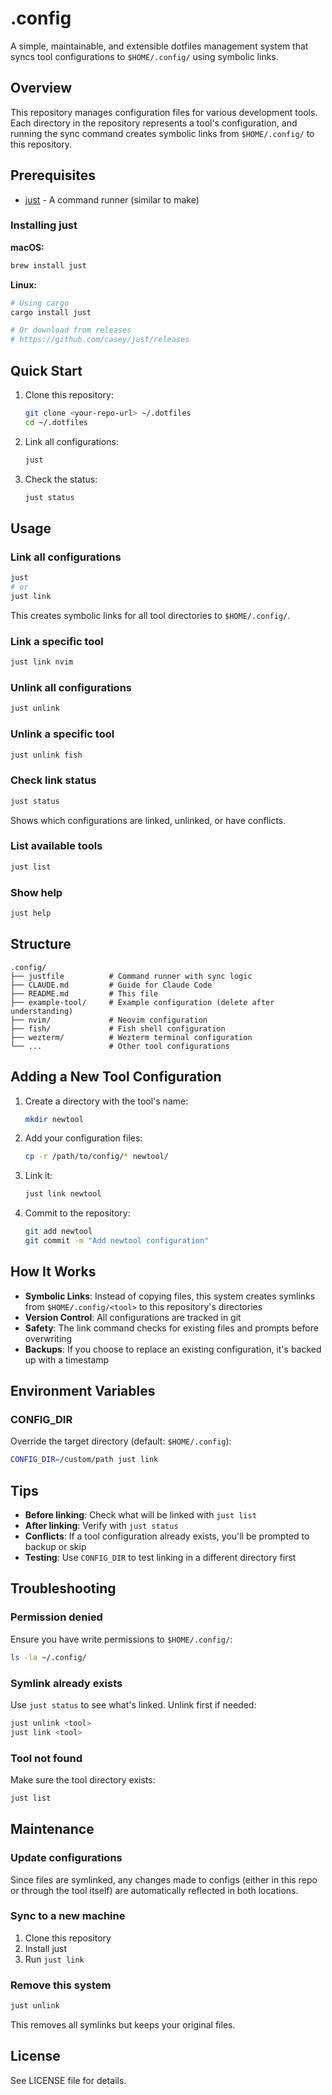 # .config

A simple, maintainable, and extensible dotfiles management system that syncs tool configurations to `$HOME/.config/` using symbolic links.

## Overview

This repository manages configuration files for various development tools. Each directory in the repository represents a tool's configuration, and running the sync command creates symbolic links from `$HOME/.config/` to this repository.

## Prerequisites

- [just](https://just.systems/) - A command runner (similar to make)

### Installing just

**macOS:**
```bash
brew install just
```

**Linux:**
```bash
# Using cargo
cargo install just

# Or download from releases
# https://github.com/casey/just/releases
```

## Quick Start

1. Clone this repository:
   ```bash
   git clone <your-repo-url> ~/.dotfiles
   cd ~/.dotfiles
   ```

2. Link all configurations:
   ```bash
   just
   ```

3. Check the status:
   ```bash
   just status
   ```

## Usage

### Link all configurations
```bash
just
# or
just link
```

This creates symbolic links for all tool directories to `$HOME/.config/`.

### Link a specific tool
```bash
just link nvim
```

### Unlink all configurations
```bash
just unlink
```

### Unlink a specific tool
```bash
just unlink fish
```

### Check link status
```bash
just status
```

Shows which configurations are linked, unlinked, or have conflicts.

### List available tools
```bash
just list
```

### Show help
```bash
just help
```

## Structure

```
.config/
├── justfile          # Command runner with sync logic
├── CLAUDE.md         # Guide for Claude Code
├── README.md         # This file
├── example-tool/     # Example configuration (delete after understanding)
├── nvim/             # Neovim configuration
├── fish/             # Fish shell configuration
├── wezterm/          # Wezterm terminal configuration
└── ...               # Other tool configurations
```

## Adding a New Tool Configuration

1. Create a directory with the tool's name:
   ```bash
   mkdir newtool
   ```

2. Add your configuration files:
   ```bash
   cp -r /path/to/config/* newtool/
   ```

3. Link it:
   ```bash
   just link newtool
   ```

4. Commit to the repository:
   ```bash
   git add newtool
   git commit -m "Add newtool configuration"
   ```

## How It Works

- **Symbolic Links**: Instead of copying files, this system creates symlinks from `$HOME/.config/<tool>` to this repository's directories
- **Version Control**: All configurations are tracked in git
- **Safety**: The link command checks for existing files and prompts before overwriting
- **Backups**: If you choose to replace an existing configuration, it's backed up with a timestamp

## Environment Variables

### CONFIG_DIR
Override the target directory (default: `$HOME/.config`):

```bash
CONFIG_DIR=/custom/path just link
```

## Tips

- **Before linking**: Check what will be linked with `just list`
- **After linking**: Verify with `just status`
- **Conflicts**: If a tool configuration already exists, you'll be prompted to backup or skip
- **Testing**: Use `CONFIG_DIR` to test linking in a different directory first

## Troubleshooting

### Permission denied
Ensure you have write permissions to `$HOME/.config/`:
```bash
ls -la ~/.config/
```

### Symlink already exists
Use `just status` to see what's linked. Unlink first if needed:
```bash
just unlink <tool>
just link <tool>
```

### Tool not found
Make sure the tool directory exists:
```bash
just list
```

## Maintenance

### Update configurations
Since files are symlinked, any changes made to configs (either in this repo or through the tool itself) are automatically reflected in both locations.

### Sync to a new machine
1. Clone this repository
2. Install just
3. Run `just link`

### Remove this system
```bash
just unlink
```

This removes all symlinks but keeps your original files.

## License

See LICENSE file for details.
